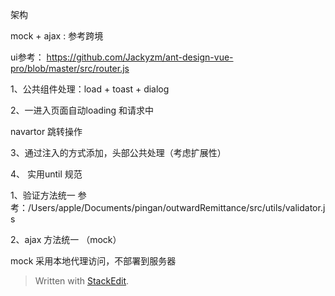 
架构

mock + ajax : 参考跨境

ui参考：  https://github.com/Jackyzm/ant-design-vue-pro/blob/master/src/router.js

1、公共组件处理：load + toast + dialog

  

2、一进入页面自动loading 和请求中

  

navartor 跳转操作

  

  

3、通过注入的方式添加，头部公共处理（考虑扩展性）

  

  

4、 实用until 规范

1、验证方法统一  参考：/Users/apple/Documents/pingan/outwardRemittance/src/utils/validator.js

2、ajax 方法统一 （mock）

  

mock 采用本地代理访问，不部署到服务器

> Written with [StackEdit](https://stackedit.io/).
<!--stackedit_data:
eyJoaXN0b3J5IjpbMTgwMjQyNTU1NF19
-->